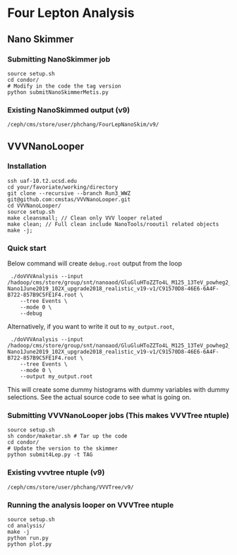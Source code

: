 # Four Lepton Analysis

## Nano Skimmer

### Submitting NanoSkimmer job

    source setup.sh
    cd condor/
    # Modify in the code the tag version
    python submitNanoSkimmerMetis.py

### Existing NanoSkimmed output (v9)

    /ceph/cms/store/user/phchang/FourLepNanoSkim/v9/

## VVVNanoLooper

### Installation

    ssh uaf-10.t2.ucsd.edu
    cd your/favoriate/working/directory
    git clone --recursive --branch Run3_WWZ git@github.com:cmstas/VVVNanoLooper.git
    cd VVVNanoLooper/
    source setup.sh
    make cleansmall; // Clean only VVV looper related
    make clean; // Full clean include NanoTools/rooutil related objects
    make -j;

### Quick start

Below command will create ```debug.root``` output from the loop

     ./doVVVAnalysis --input /hadoop/cms/store/group/snt/nanoaod/GluGluHToZZTo4L_M125_13TeV_powheg2_JHUGenV7011_pythia8__RunIIAutumn18NanoAODv5-Nano1June2019_102X_upgrade2018_realistic_v19-v1/C91570D8-46E6-6A4F-B722-857B9C5FE1F4.root \
        --tree Events \
        --mode 0 \
        --debug

Alternatively, if you want to write it out to ```my_output.root```,

     ./doVVVAnalysis --input /hadoop/cms/store/group/snt/nanoaod/GluGluHToZZTo4L_M125_13TeV_powheg2_JHUGenV7011_pythia8__RunIIAutumn18NanoAODv5-Nano1June2019_102X_upgrade2018_realistic_v19-v1/C91570D8-46E6-6A4F-B722-857B9C5FE1F4.root \
        --tree Events \
        --mode 0 \
        --output my_output.root

This will create some dummy histograms with dummy variables with dummy selections.  See the actual source code to see what is going on.

### Submitting VVVNanoLooper jobs (This makes VVVTree ntuple)

    source setup.sh
    sh condor/maketar.sh # Tar up the code
    cd condor/
    # Update the version to the skimmer
    python submit4Lep.py -t TAG

### Existing vvvtree ntuple (v9)

    /ceph/cms/store/user/phchang/VVVTree/v9/

### Running the analysis looper on VVVTree ntuple

    source setup.sh
    cd analysis/
    make -j
    python run.py
    python plot.py
